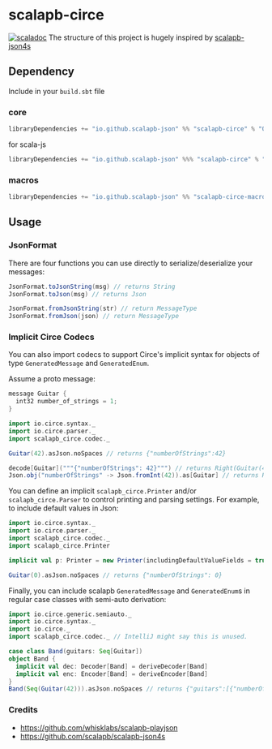 # scalapb-circe
[![scaladoc](https://javadoc.io/badge2/io.github.scalapb-json/scalapb-circe_3/javadoc.svg)](https://javadoc.io/doc/io.github.scalapb-json/scalapb-circe_3)
The structure of this project is hugely inspired by [scalapb-json4s](https://github.com/scalapb/scalapb-json4s)

## Dependency

Include in your `build.sbt` file

### core

```scala
libraryDependencies += "io.github.scalapb-json" %% "scalapb-circe" % "0.11.2"
```

for scala-js

```scala
libraryDependencies += "io.github.scalapb-json" %%% "scalapb-circe" % "0.11.2"
```

### macros

```scala
libraryDependencies += "io.github.scalapb-json" %% "scalapb-circe-macros" % "0.11.2"
```

## Usage

### JsonFormat

There are four functions you can use directly to serialize/deserialize your messages:

```scala
JsonFormat.toJsonString(msg) // returns String
JsonFormat.toJson(msg) // returns Json

JsonFormat.fromJsonString(str) // return MessageType
JsonFormat.fromJson(json) // return MessageType
```

### Implicit Circe Codecs

You can also import codecs to support Circe's implicit syntax for objects of type `GeneratedMessage` and `GeneratedEnum`.

Assume a proto message:

```scala
message Guitar {
  int32 number_of_strings = 1;
}
```

```scala
import io.circe.syntax._
import io.circe.parser._
import scalapb_circe.codec._

Guitar(42).asJson.noSpaces // returns {"numberOfStrings":42}

decode[Guitar]("""{"numberOfStrings": 42}""") // returns Right(Guitar(42))
Json.obj("numberOfStrings" -> Json.fromInt(42)).as[Guitar] // returns Right(Guitar(42))
```

You can define an implicit `scalapb_circe.Printer` and/or `scalapb_circe.Parser` to control printing and parsing settings. 
For example, to include default values in Json:

```scala
import io.circe.syntax._
import io.circe.parser._
import scalapb_circe.codec._
import scalapb_circe.Printer

implicit val p: Printer = new Printer(includingDefaultValueFields = true)

Guitar(0).asJson.noSpaces // returns {"numberOfStrings": 0}
```

Finally, you can include scalapb `GeneratedMessage` and `GeneratedEnum`s in regular case classes with semi-auto derivation:

```scala
import io.circe.generic.semiauto._
import io.circe.syntax._
import io.circe._
import scalapb_circe.codec._ // IntelliJ might say this is unused.

case class Band(guitars: Seq[Guitar])
object Band {
  implicit val dec: Decoder[Band] = deriveDecoder[Band]
  implicit val enc: Encoder[Band] = deriveEncoder[Band]
}
Band(Seq(Guitar(42))).asJson.noSpaces // returns {"guitars":[{"numberOfStrings":42}]}
```


### Credits

- https://github.com/whisklabs/scalapb-playjson
- https://github.com/scalapb/scalapb-json4s
